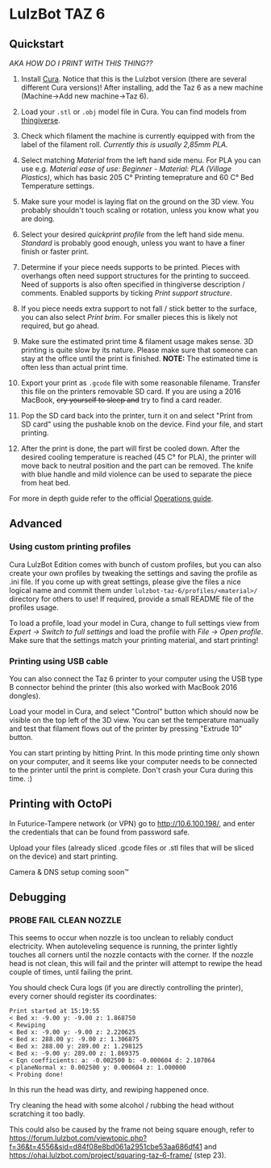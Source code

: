 # LulzBot TAZ 6

## Quickstart
_AKA HOW DO I PRINT WITH THIS THING??_

1. Install [Cura](https://www.lulzbot.com/cura). Notice that this is the Lulzbot version (there are several different Cura versions)! After installing, add the Taz 6 as a new machine (Machine->Add new machine->Taz 6).

2. Load your `.stl` or `.obj` model file in Cura. You can find models from [thingiverse](https://www.thingiverse.com/).

3. Check which filament the machine is currently equipped with from the label of the filament roll. _Currently this is usually 2,85mm PLA._

4. Select matching _Material_ from the left hand side menu. For PLA you can use e.g. _Material ease of use: Beginner - Material: PLA (Village Plastics)_, which has basic
205 C° Printing temeprature and 60 C° Bed Temperature settings.

5. Make sure your model is laying flat on the ground on the 3D view. You probably shouldn't touch scaling or rotation, unless you know what you are doing.

6. Select your desired _quickprint profile_ from the left hand side menu. _Standard_ is probably good enough, unless you want to have a finer finish or faster print.

7. Determine if your piece needs supports to be printed. Pieces with overhangs often need support structures for the printing to succeed. Need of supports is also often specified in thingiverse description / comments. Enabled supports by ticking _Print support structure_.

8. If you piece needs extra support to not fall / stick better to the surface, you can also select _Print brim_. For smaller pieces this is likely not required, but go ahead.

9. Make sure the estimated print time & filament usage makes sense. 3D printing is quite slow by its nature. Please make sure that someone can stay at the office until the print is finished. __NOTE:__ The estimated time is often less than actual print time.

10. Export your print as `.gcode` file with some reasonable filename. Transfer this file on the printers removable SD card. If you are using a 2016 MacBook, ~~cry yourself to sleep and~~ try to find a card reader.

11. Pop the SD card back into the printer, turn it on and select "Print from SD card" using the pushable knob on the device. Find your file, and start printing.

12. After the print is done, the part will first be cooled down. After the desired cooling temperature is reached (45 C° for PLA), the printer will move back to neutral position and the part can be removed. The knife with blue handle and mild violence can be used to separate the piece from heat bed.

For more in depth guide refer to the official [Operations guide](http://download.lulzbot.com/TAZ/6.02/documentation/guide/PDFs_for_web/TAZ_6_QSG_OPERATION_WEB.pdf
).

## Advanced

### Using custom printing profiles

Cura LulzBot Edition comes with bunch of custom profiles, but you can also create your own profiles by tweaking the settings and saving the profile as .ini file. If you come up with great settings, please give the files a nice logical name and commit them under `lulzbot-taz-6/profiles/<material>/` directory for others to use! If required, provide a small README file of the profiles usage.

To load a profile, load your model in Cura, change to full settings view from _Expert -> Switch to full settings_ and load the profile with _File -> Open profile_. Make sure that the settings match your printing material, and start printing!

### Printing using USB cable

You can also connect the Taz 6 printer to your computer using the USB type B connector behind the printer (this also worked with MacBook 2016 dongles).

Load your model in Cura, and select "Control" button which should now be visible on the top left of the 3D view. You can set the temperature manually and test that filament flows out of the printer by pressing "Extrude 10" button.

You can start printing by hitting Print. In this mode printing time only shown on your computer, and it seems like your computer needs to be connected to the printer until the print is complete. Don't crash your Cura during this time. :)

## Printing with OctoPi

In Futurice-Tampere network (or VPN) go to http://10.6.100.198/, and enter the credentials that can be found from password safe.

Upload your files (already sliced .gcode files or .stl files that will be sliced on the device) and start printing.

Camera & DNS setup coming soon™

## Debugging

### PROBE FAIL CLEAN NOZZLE

This seems to occur when nozzle is too unclean to reliably conduct electricity. When autoleveling sequence is running, the printer lightly touches all corners until the nozzle contacts with the corner. If the nozzle head is not clean, this will fail and the printer will attempt to rewipe the head couple of times, until failing the print.

You should check Cura logs (if you are directly controlling the printer), every corner should register its coordinates:

```
Print started at 15:19:55
< Bed x: -9.00 y: -9.00 z: 1.868750
< Rewiping
< Bed x: -9.00 y: -9.00 z: 2.220625
< Bed x: 288.00 y: -9.00 z: 1.306875
< Bed x: 288.00 y: 289.00 z: 1.298125
< Bed x: -9.00 y: 289.00 z: 1.869375
< Eqn coefficients: a: -0.002500 b: -0.000604 d: 2.107064
< planeNormal x: 0.002500 y: 0.000604 z: 1.000000
< Probing done!
```

In this run the head was dirty, and rewiping happened once.

Try cleaning the head with some alcohol / rubbing the head without scratching it too badly.

This could also be caused by the frame not being square enough, refer to https://forum.lulzbot.com/viewtopic.php?f=36&t=4556&sid=d84f08e8bd061a2951cbe53aa686df41 and https://ohai.lulzbot.com/project/squaring-taz-6-frame/ (step 23).
